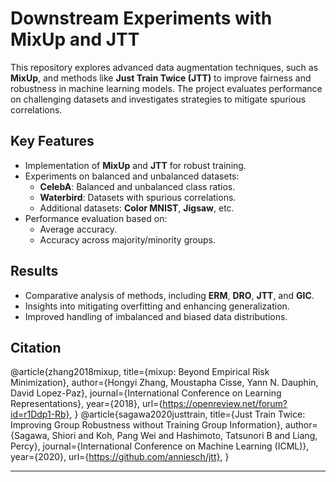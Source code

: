 # Downstream Experiments with MixUp and JTT

This repository explores advanced data augmentation techniques, such as **MixUp**, and methods like **Just Train Twice (JTT)** to improve fairness and robustness in machine learning models. The project evaluates performance on challenging datasets and investigates strategies to mitigate spurious correlations.

## Key Features
- Implementation of **MixUp** and **JTT** for robust training.
- Experiments on balanced and unbalanced datasets:
  - **CelebA**: Balanced and unbalanced class ratios.
  - **Waterbird**: Datasets with spurious correlations.
  - Additional datasets: **Color MNIST**, **Jigsaw**, etc.
- Performance evaluation based on:
  - Average accuracy.
  - Accuracy across majority/minority groups.

## Results
- Comparative analysis of methods, including **ERM**, **DRO**, **JTT**, and **GIC**.
- Insights into mitigating overfitting and enhancing generalization.
- Improved handling of imbalanced and biased data distributions.

## Citation
@article{zhang2018mixup,
    title={mixup: Beyond Empirical Risk Minimization},
    author={Hongyi Zhang, Moustapha Cisse, Yann N. Dauphin, David Lopez-Paz},
    journal={International Conference on Learning Representations},
    year={2018},
    url={https://openreview.net/forum?id=r1Ddp1-Rb},
}
@article{sagawa2020justtrain,
    title={Just Train Twice: Improving Group Robustness without Training Group Information},
    author={Sagawa, Shiori and Koh, Pang Wei and Hashimoto, Tatsunori B and Liang, Percy},
    journal={International Conference on Machine Learning (ICML)},
    year={2020},
    url={https://github.com/anniesch/jtt},
}


---
